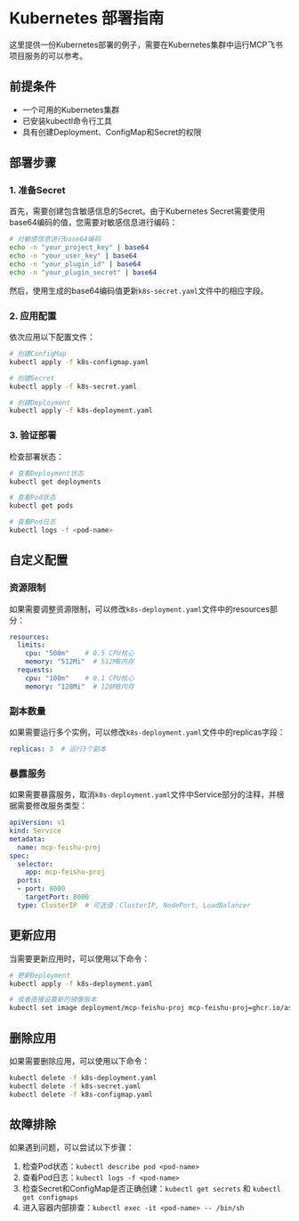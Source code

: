 # Kubernetes 部署指南

这里提供一份Kubernetes部署的例子，需要在Kubernetes集群中运行MCP飞书项目服务的可以参考。

## 前提条件

- 一个可用的Kubernetes集群
- 已安装kubectl命令行工具
- 具有创建Deployment、ConfigMap和Secret的权限

## 部署步骤

### 1. 准备Secret

首先，需要创建包含敏感信息的Secret。由于Kubernetes Secret需要使用base64编码的值，您需要对敏感信息进行编码：

```bash
# 对敏感信息进行base64编码
echo -n "your_project_key" | base64
echo -n "your_user_key" | base64
echo -n "your_plugin_id" | base64
echo -n "your_plugin_secret" | base64
```

然后，使用生成的base64编码值更新`k8s-secret.yaml`文件中的相应字段。

### 2. 应用配置

依次应用以下配置文件：

```bash
# 创建ConfigMap
kubectl apply -f k8s-configmap.yaml

# 创建Secret
kubectl apply -f k8s-secret.yaml

# 创建Deployment
kubectl apply -f k8s-deployment.yaml
```

### 3. 验证部署

检查部署状态：

```bash
# 查看Deployment状态
kubectl get deployments

# 查看Pod状态
kubectl get pods

# 查看Pod日志
kubectl logs -f <pod-name>
```

## 自定义配置

### 资源限制

如果需要调整资源限制，可以修改`k8s-deployment.yaml`文件中的resources部分：

```yaml
resources:
  limits:
    cpu: "500m"    # 0.5 CPU核心
    memory: "512Mi"  # 512MB内存
  requests:
    cpu: "100m"    # 0.1 CPU核心
    memory: "128Mi"  # 128MB内存
```

### 副本数量

如果需要运行多个实例，可以修改`k8s-deployment.yaml`文件中的replicas字段：

```yaml
replicas: 3  # 运行3个副本
```

### 暴露服务

如果需要暴露服务，取消`k8s-deployment.yaml`文件中Service部分的注释，并根据需要修改服务类型：

```yaml
apiVersion: v1
kind: Service
metadata:
  name: mcp-feishu-proj
spec:
  selector:
    app: mcp-feishu-proj
  ports:
  - port: 8000
    targetPort: 8000
  type: ClusterIP  # 可选值：ClusterIP, NodePort, LoadBalancer
```

## 更新应用

当需要更新应用时，可以使用以下命令：

```bash
# 更新Deployment
kubectl apply -f k8s-deployment.yaml

# 或者直接设置新的镜像版本
kubectl set image deployment/mcp-feishu-proj mcp-feishu-proj=ghcr.io/astral-sh/uv:新版本
```

## 删除应用

如果需要删除应用，可以使用以下命令：

```bash
kubectl delete -f k8s-deployment.yaml
kubectl delete -f k8s-secret.yaml
kubectl delete -f k8s-configmap.yaml
```

## 故障排除

如果遇到问题，可以尝试以下步骤：

1. 检查Pod状态：`kubectl describe pod <pod-name>`
2. 查看Pod日志：`kubectl logs -f <pod-name>`
3. 检查Secret和ConfigMap是否正确创建：`kubectl get secrets` 和 `kubectl get configmaps`
4. 进入容器内部排查：`kubectl exec -it <pod-name> -- /bin/sh`
